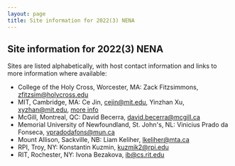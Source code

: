 ```yaml
---
layout: page
title: Site information for 2022(3) NENA
---
```


## Site information for 2022(3) NENA

Sites are listed alphabetically, with host contact information and links to more information where available:

- College of the Holy Cross, Worcester, MA: Zack Fitzsimmons, zfitzsim@holycross.edu
- MIT, Cambridge, MA:  Ce Jin, cejin@mit.edu, Yinzhan Xu, xyzhan@mit.edu, [more info](https://web.mit.edu/acmicpc/www/nena2022/)
- McGill, Montreal, QC: David Becerra, david.becerra@mcgill.ca
- Memorial University of Newfoundland, St. John's, NL: Vinicius Prado da Fonseca, vpradodafons@mun.ca
- Mount Allison, Sackville, NB:  Liam Keliher, lkeliher@mta.ca
- RPI, Troy, NY: Konstantin Kuzmin, kuzmik2@rpi.edu
- RIT, Rochester, NY: Ivona Bezakova, ib@cs.rit.edu
